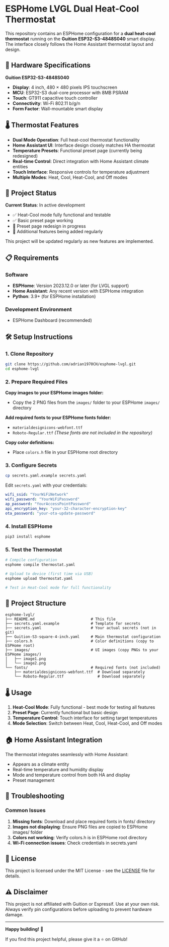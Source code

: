 # ESPHome LVGL Dual Heat-Cool Thermostat

This repository contains an ESPHome configuration for a **dual heat-cool thermostat** running on the **Guition ESP32-S3-4848S040** smart display. The interface closely follows the Home Assistant thermostat layout and design.

## 📱 Hardware Specifications

**Guition ESP32-S3-4848S040**
- **Display**: 4 inch, 480 × 480 pixels IPS touchscreen
- **MCU**: ESP32-S3 dual-core processor with 8MB PSRAM
- **Touch**: GT911 capacitive touch controller
- **Connectivity**: Wi-Fi 802.11 b/g/n
- **Form Factor**: Wall-mountable smart display

## 🌡️ Thermostat Features

- **Dual Mode Operation**: Full heat-cool thermostat functionality
- **Home Assistant UI**: Interface design closely matches HA thermostat
- **Temperature Presets**: Functional preset page (currently being redesigned)
- **Real-time Control**: Direct integration with Home Assistant climate entities
- **Touch Interface**: Responsive controls for temperature adjustment
- **Multiple Modes**: Heat, Cool, Heat-Cool, and Off modes

## 🚧 Project Status

**Current Status**: In active development
- ✅ Heat-Cool mode fully functional and testable
- ✅ Basic preset page working
- 🔄 Preset page redesign in progress
- 🔄 Additional features being added regularly

This project will be updated regularly as new features are implemented.

## 📋 Requirements

### Software
- **ESPHome**: Version 2023.12.0 or later (for LVGL support)
- **Home Assistant**: Any recent version with ESPHome integration
- **Python**: 3.9+ (for ESPHome installation)

### Development Environment
- ESPHome Dashboard (recommended)

## 🛠️ Setup Instructions

### 1. Clone Repository
```bash
git clone https://github.com/adrian1970CH/esphome-lvgl.git
cd esphome-lvgl
```

### 2. Prepare Required Files

**Copy images to your ESPHome images folder:**
- Copy the 2 PNG files from the `images/` folder to your ESPHome `images/` directory

**Add required fonts to your ESPHome fonts folder:**
- `materialdesignicons-webfont.ttf`
- `Roboto-Regular.ttf`
*(These fonts are not included in the repository)*

**Copy color definitions:**
- Place `colors.h` file in your ESPHome root directory

### 3. Configure Secrets
```bash
cp secrets.yaml.example secrets.yaml
```

Edit `secrets.yaml` with your credentials:
```yaml
wifi_ssid: "YourWiFiNetwork"
wifi_password: "YourWiFiPassword"
ap_password: "YourAccessPointPassword"
api_encryption_key: "your-32-character-encryption-key"
ota_password: "your-ota-update-password"
```

### 4. Install ESPHome
```bash
pip3 install esphome
```

### 5. Test the Thermostat
```bash
# Compile configuration
esphome compile thermostat.yaml

# Upload to device (first time via USB)
esphome upload thermostat.yaml

# Test in Heat-Cool mode for full functionality
```

## 📁 Project Structure

```
esphome-lvgl/
├── README.md                         # This file
├── secrets.yaml.example              # Template for secrets
├── secrets.yaml                      # Your actual secrets (not in git)
├── Guition-S3-square-4-inch.yaml     # Main thermostat configuration
├── colors.h                          # Color definitions (copy to ESPHome root)
├── images/                           # UI images (copy PNGs to your ESPHome images/)
│   ├── image1.png
│   └── image2.png
└── fonts/                            # Required fonts (not included)
    ├── materialdesignicons-webfont.ttf  # Download separately
    └── Roboto-Regular.ttf               # Download separately
```

## 🌡️ Usage

1. **Heat-Cool Mode**: Fully functional - best mode for testing all features
2. **Preset Page**: Currently functional but basic design
3. **Temperature Control**: Touch interface for setting target temperatures
4. **Mode Selection**: Switch between Heat, Cool, Heat-Cool, and Off modes

## 🏠 Home Assistant Integration

The thermostat integrates seamlessly with Home Assistant:
- Appears as a climate entity
- Real-time temperature and humidity display
- Mode and temperature control from both HA and display
- Preset management

## 🔧 Troubleshooting

### Common Issues
1. **Missing fonts**: Download and place required fonts in fonts/ directory
2. **Images not displaying**: Ensure PNG files are copied to ESPHome images/ folder
3. **Colors not working**: Verify colors.h is in ESPHome root directory
4. **Wi-Fi connection issues**: Check credentials in secrets.yaml

## 📄 License

This project is licensed under the MIT License - see the [LICENSE](LICENSE) file for details.

## ⚠️ Disclaimer

This project is not affiliated with Guition or Espressif. Use at your own risk. Always verify pin configurations before uploading to prevent hardware damage.

---

**Happy building!** 🎉

If you find this project helpful, please give it a ⭐ on GitHub!
